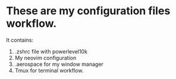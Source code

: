 # These are my configuration files workflow. 

It contains:
1) .zshrc file with powerlevel10k
2) My neovim configuration
3) .aerospace for my window manager
4) Tmux for terminal workflow.
